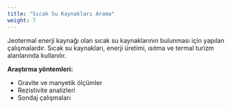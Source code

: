 ```yaml
---
title: "Sıcak Su Kaynakları Arama"
weight: 7
---
```


Jeotermal enerji kaynağı olan sıcak su kaynaklarının bulunması için yapılan çalışmalardır. Sıcak su kaynakları, enerji üretimi, ısıtma ve termal turizm alanlarında kullanılır.

**Araştırma yöntemleri:**
- Gravite ve manyetik ölçümler
- Rezistivite analizleri
- Sondaj çalışmaları
